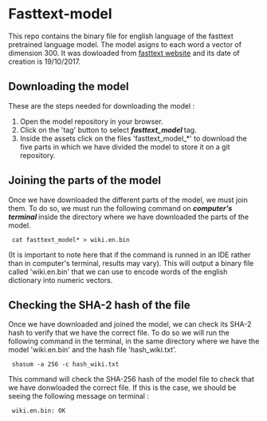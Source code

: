 # Fasttext-model

This repo contains the binary file for english language of the fasttext pretrained language model. The model asigns to each word a vector of dimension 300. It was dowloaded from [fasttext website](https://fasttext.cc/docs/en/pretrained-vectors.html) and its date of creation is 19/10/2017. 

## Downloading the model

These are the steps needed for downloading the model : 

<ol>
    <li> Open the model repository in your browser. </li>
    <li> Click on the 'tag' button to select <em><strong> fasttext_model </strong></em> tag. </li>
    <li> Inside the assets click on the files 'fasttext_model_*' to download the five parts in which we have divided the model to store it on a git repository. </li> 
</ol>

## Joining the parts of the model 

Once we have downloaded the different parts of the model, we must join them. To do so, we must run the following command on <em><strong> computer's terminal </strong></em> inside the directory where we have downloaded the parts of the model. 

<pre><code> cat fasttext_model* > wiki.en.bin </pre></code> 

(It is important to note here that if the command is runned in an IDE rather than in computer's terminal, results may vary). This will output a binary file called 'wiki.en.bin' that we can use to encode words of the english dictionary into numeric vectors. 

## Checking the SHA-2 hash of the file

Once we have downloaded and joined the model, we can check its SHA-2 hash to verify that we have the correct file. To do so we will run the following command in the terminal, in the same directory where we have the model 'wiki.en.bin' and the hash file 'hash_wiki.txt'. 

<pre><code> shasum -a 256 -c hash_wiki.txt </pre></code>

This command will check the SHA-256 hash of the model file to check that we have donwloaded the correct file. If this is the case, we should be seeing the following message on terminal : 


<pre><code> wiki.en.bin: OK </pre></code>

